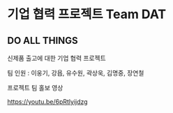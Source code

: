 ﻿# 기업 협력 프로젝트 Team DAT

## DO ALL THINGS
 
신제품 출고에 대한 기업 협력 프로젝트

팀 인원 : 이웅기, 강욥, 유수원, 곽상욱, 김명중, 장연철

프로젝트 팀 홀보 영상

https://youtu.be/6pRtlyijdzg
